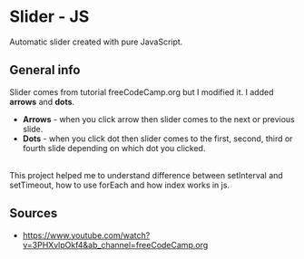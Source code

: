 # Slider - JS
Automatic slider created with pure JavaScript.

## General info
Slider comes from tutorial freeCodeCamp.org but I modified it. I added **arrows** and **dots**. 

* **Arrows** - when you click arrow then slider comes to the next or previous slide. <br>
* **Dots** - when you click dot then slider comes to the first, second, third or fourth slide depending on which dot you clicked.<br><br>

This project helped me to understand difference between setInterval and setTimeout, how to use forEach and how index works in js.

## Sources
* https://www.youtube.com/watch?v=3PHXvlpOkf4&ab_channel=freeCodeCamp.org

